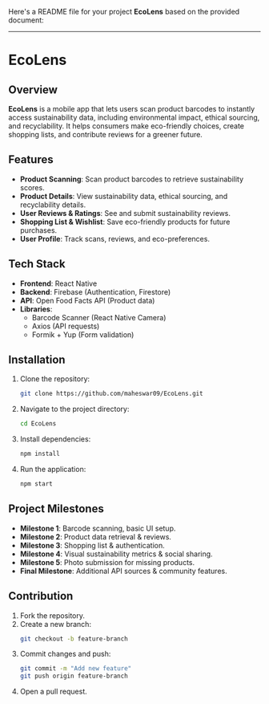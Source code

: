 Here's a README file for your project **EcoLens** based on the provided document:  

---

# EcoLens  

## Overview  
**EcoLens** is a mobile app that lets users scan product barcodes to instantly access sustainability data, including environmental impact, ethical sourcing, and recyclability. It helps consumers make eco-friendly choices, create shopping lists, and contribute reviews for a greener future.  

## Features  
- **Product Scanning**: Scan product barcodes to retrieve sustainability scores.  
- **Product Details**: View sustainability data, ethical sourcing, and recyclability details.  
- **User Reviews & Ratings**: See and submit sustainability reviews.  
- **Shopping List & Wishlist**: Save eco-friendly products for future purchases.  
- **User Profile**: Track scans, reviews, and eco-preferences.  

## Tech Stack  
- **Frontend**: React Native  
- **Backend**: Firebase (Authentication, Firestore)  
- **API**: Open Food Facts API (Product data)  
- **Libraries**:  
  - Barcode Scanner (React Native Camera)  
  - Axios (API requests)  
  - Formik + Yup (Form validation)  

## Installation  
1. Clone the repository:  
   ```bash
   git clone https://github.com/maheswar09/EcoLens.git
   ```
2. Navigate to the project directory:  
   ```bash
   cd EcoLens
   ```
3. Install dependencies:  
   ```bash
   npm install
   ```
4. Run the application:  
   ```bash
   npm start
   ```

## Project Milestones  
- **Milestone 1**: Barcode scanning, basic UI setup.  
- **Milestone 2**: Product data retrieval & reviews.  
- **Milestone 3**: Shopping list & authentication.  
- **Milestone 4**: Visual sustainability metrics & social sharing.  
- **Milestone 5**: Photo submission for missing products.  
- **Final Milestone**: Additional API sources & community features.  

## Contribution  
1. Fork the repository.  
2. Create a new branch:  
   ```bash
   git checkout -b feature-branch
   ```
3. Commit changes and push:  
   ```bash
   git commit -m "Add new feature"
   git push origin feature-branch
   ```
4. Open a pull request.  
